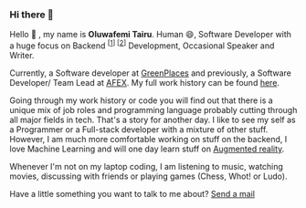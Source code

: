 ### Hi there 👋

<!--
**Emmarex/emmarex** is a ✨ _special_ ✨ repository because its `README.md` (this file) appears on your GitHub profile.

Here are some ideas to get you started:

- 🔭 I’m currently working on ...
- 🌱 I’m currently learning ...
- 👯 I’m looking to collaborate on ...
- 🤔 I’m looking for help with ...
- 💬 Ask me about ...
- 📫 How to reach me: ...
- 😄 Pronouns: ...
- ⚡ Fun fact: ...
-->


<!--  -->

Hello 👋 , my name is <b>Oluwafemi Tairu</b>. Human 😄, Software Developer with a huge focus on Backend <sup>[[1](https://careerfoundry.com/en/blog/web-development/whats-the-difference-between-frontend-and-backend/#4-what-is-backend-development)] [[2](https://en.wikipedia.org/wiki/Front_end_and_back_end#Back-end_focused)]</sup> Development, Occasional Speaker and Writer.

Currently, a Software developer at [GreenPlaces](https://greenplaces.com) and previously, a Software Developer/ Team Lead at [AFEX](https://africaexchange.com). My full work history can be found [here](https://www.linkedin.com/in/oluwafemi-tairu/).

Going through my work history or code you will find out that there is a unique mix of job roles and programming language probably cutting through all major fields in tech. That's a story for another day. I like to see my self as a Programmer or a Full-stack developer with a mixture of other stuff. However, I am much more comfortable working on stuff on the backend, I love Machine Learning and will one day learn stuff on [Augmented reality](https://en.wikipedia.org/wiki/Augmented_reality).

Whenever I'm not on my laptop coding, I am listening to music, watching movies, discussing with friends or playing games (Chess, Whot! or Ludo).

Have a little something you want to talk to me about? [Send a mail](mailto:tairuoluwafemi09@gmail.com)

